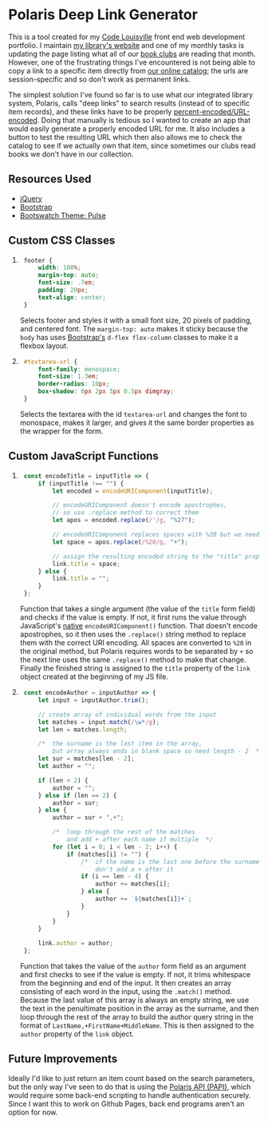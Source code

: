 # Polaris Deep Link Generator

This is a tool created for my [Code Louisville](https://codelouisville.org/) front end web development portfolio. I maintain [my library's website](https://jefflibrary.org) and one of my monthly tasks is updating the page listing what all of our [book clubs](https://jefflibrary.org/events/book-clubs) are reading that month. However, one of the frustrating things I've encountered is not being able to copy a link to a specific item directly from [our online catalog](http://jeffersonville.polarislibrary.com); the urls are session-specific and so don't work as permanent links.

The simplest solution I've found so far is to use what our integrated library system, Polaris, calls "deep links" to search results (instead of to specific item records), and these links have to be properly [percent-encoded/URL-encoded](https://www.w3schools.com/tags/ref_urlencode.asp). Doing that manually is tedious so I wanted to create an app that would easily generate a properly encoded URL for me. It also includes a button to test the resulting URL which then also allows me to check the catalog to see if we actually own that item, since sometimes our clubs read books we don't have in our collection.

## Resources Used

* [jQuery](https://jquery.com)
* [Bootstrap](https://getbootstrap.com)
* [Bootswatch Theme: Pulse](https://bootswatch.com/pulse/)


## Custom CSS Classes

1. ```css
    footer {
        width: 100%;
        margin-top: auto;
        font-size: .7em;
        padding: 20px;
        text-align: center;
    }
    ```
    Selects footer and styles it with a small font size, 20 pixels of padding, and centered font. The `margin-top: auto` makes it sticky because the `body` has uses [Bootstrap's](https://getbootstrap.com) `d-flex flex-column` classes to make it a flexbox layout.
2. ```css
    #textarea-url {
        font-family: monospace;
        font-size: 1.3em;
        border-radius: 10px;
        box-shadow: 0px 2px 5px 0.5px dimgray;
    }
    ```
    Selects the textarea with the id `textarea-url` and changes the font to monospace, makes it larger, and gives it the same border properties as the wrapper for the form.


## Custom JavaScript Functions

1. ```javascript
    const encodeTitle = inputTitle => {
        if (inputTitle !== "") {
            let encoded = encodeURIComponent(inputTitle);

            // encodeURIComponent doesn't encode apostrophes, 
            // so use .replace method to correct them
            let apos = encoded.replace(/'/g, "%27");

            // encodeURIComponent replaces spaces with %20 but we need spaces to be +
            let space = apos.replace(/%20/g, "+");

            // assign the resulting encoded string to the "title" property of the link object
            link.title = space;
        } else {
            link.title = "";
        }
    };
    ```
    Function that takes a single argument (the value of the `title` form field) and checks if the value is empty. If not, it first runs the value through JavaScript's [native](https://developer.mozilla.org/en-US/docs/Web/JavaScript/Reference/Global_Objects/encodeURIComponent) `encodeURIComponent()` function. That doesn't encode apostrophes, so it then uses the `.replace()` string method to replace them with the correct URI encoding. All spaces are converted to `%20` in the original method, but Polaris requires words to be separated by `+` so the next line uses the same `.replace()` method to make that change. Finally the finished string is assigned to the `title` property of the `link` object created at the beginning of my JS file.
2. ```javascript
    const encodeAuthor = inputAuthor => {
        let input = inputAuthor.trim();

        // create array of individual words from the input
        let matches = input.match(/\w*/g);
        let len = matches.length;

        /*  the surname is the last item in the array,
            but array always ends in blank space so need length - 2  */
        let sur = matches[len - 2];
        let author = "";

        if (len < 2) {
            author = "";
        } else if (len == 2) {
            author = sur;
        } else {
            author = sur + ",+";

            /*  loop through the rest of the matches
                and add + after each name if multiple  */
            for (let i = 0; i < len - 2; i++) {
                if (matches[i] != "") {
                    /*  if the name is the last one before the surname
                        don't add a + after it                           */
                    if (i == len - 4) {
                        author += matches[i];
                    } else {
                        author += `${matches[i]}+`;
                    }
                }
            }
        }
        
        link.author = author;
    };
    ```
    Function that takes the value of the `author` form field as an argument and first checks to see if the value is empty. If not, it trims whitespace from the beginning and end of the input. It then creates an array consisting of each word in the input, using the `.match()` method. Because the last value of this array is always an empty string, we use the text in the penultimate position in the array as the surname, and then loop through the rest of the array to build the author query string in the format of `LastName,+FirstName+MiddleName`. This is then assigned to the `author` property of the `link` object.


## Future Improvements

Ideally I'd like to just return an item count based on the search parameters, but the only way I've seen to do that is using the [Polaris API (PAPI)](http://developer.polarislibrary.com/), which would require some back-end scripting to handle authentication securely. Since I want this to work on Github Pages, back end programs aren't an option for now.
